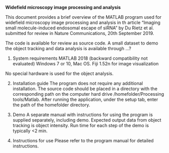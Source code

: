 <B>Widefield microscopy image processing and analysis</B>

This document provides a brief overview of the MATLAB program used for widefield microscopy image processing and analysis in th article “Imaging small molecule-induced endosomal escape of siRNA” by Du Rietz et al. submitted for review in Nature Communications, 20th September 2019.

The code is available for review as source code. A small dataset to demo the object tracking and data analysis is available through …?

1. System requirements
MATLAB 2018 (backward compatibility not evaluated)
Windows 7 or 10, Mac OS.
Fiji 1.52n for image visualization

No special hardware is used for the object analysis.

2. Installation guide
The program does not require any additional installation. The source code should be placed in a directory with the corresponding path on the computer hard drive /homefolder/Processing tools/Matlab. After running the application, under the setup tab, enter the path of the homefolder directory.

3. Demo
A separate manual with instructions for using the program is supplied separately, including demo. Expected output data from object tracking is object intensity. Run time for each step of the demo is typically <2 min.

4. Instructions for use
Please refer to the program manual for detailed instructions.
